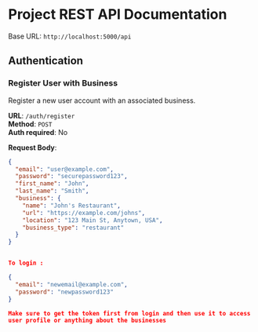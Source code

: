 # Project REST API Documentation

Base URL: `http://localhost:5000/api`

## Authentication

### Register User with Business

Register a new user account with an associated business.

**URL**: `/auth/register`  
**Method**: `POST`  
**Auth required**: No

**Request Body**:
```json
{
  "email": "user@example.com",
  "password": "securepassword123",
  "first_name": "John",
  "last_name": "Smith",
  "business": {
    "name": "John's Restaurant",
    "url": "https://example.com/johns",
    "location": "123 Main St, Anytown, USA",
    "business_type": "restaurant"
  }
}


To login :

{
  "email": "newemail@example.com",
  "password": "newpassword123"
}

Make sure to get the token first from login and then use it to access
user profile or anything about the businesses
